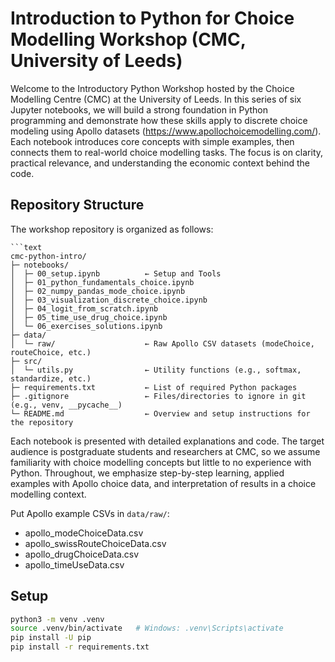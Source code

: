 # Introduction to Python for Choice Modelling Workshop (CMC, University of Leeds)

Welcome to the Introductory Python Workshop hosted by the Choice Modelling Centre (CMC) at the University of Leeds. In this series of six Jupyter notebooks, we will build a strong foundation in Python programming and demonstrate how these skills apply to discrete choice modeling using Apollo datasets (https://www.apollochoicemodelling.com/). Each notebook introduces core concepts with simple examples, then connects them to real-world choice modelling tasks. The focus is on clarity, practical relevance, and understanding the economic context behind the code.

## Repository Structure

The workshop repository is organized as follows: 
````
```text
cmc-python-intro/
├─ notebooks/
│  ├─ 00_setup.ipynb          ← Setup and Tools
│  ├─ 01_python_fundamentals_choice.ipynb
│  ├─ 02_numpy_pandas_mode_choice.ipynb
│  ├─ 03_visualization_discrete_choice.ipynb
│  ├─ 04_logit_from_scratch.ipynb
│  ├─ 05_time_use_drug_choice.ipynb
│  └─ 06_exercises_solutions.ipynb
├─ data/
│  └─ raw/                    ← Raw Apollo CSV datasets (modeChoice, routeChoice, etc.)
├─ src/
│  └─ utils.py                ← Utility functions (e.g., softmax, standardize, etc.)
├─ requirements.txt           ← List of required Python packages
├─ .gitignore                 ← Files/directories to ignore in git (e.g., venv, __pycache__)
└─ README.md                  ← Overview and setup instructions for the repository
````

Each notebook is presented with detailed explanations and code. The target audience is postgraduate students and researchers at CMC, so we assume familiarity with choice modelling concepts but little to no experience with Python. Throughout, we emphasize step-by-step learning, applied examples with Apollo choice data, and interpretation of results in a choice modelling context.

Put Apollo example CSVs in `data/raw/`:
- apollo_modeChoiceData.csv
- apollo_swissRouteChoiceData.csv
- apollo_drugChoiceData.csv
- apollo_timeUseData.csv

## Setup
```bash
python3 -m venv .venv
source .venv/bin/activate   # Windows: .venv\Scripts\activate
pip install -U pip
pip install -r requirements.txt
